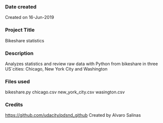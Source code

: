 ### Date created
Created on 16-Jun-2019

### Project Title
Bikeshare statistics

### Description
Analyzes statistics and review raw data with Python from bikeshare in three US´cities: Chicago, New York City and Washington

### Files used
bikeshare.py
chicago.csv
new_york_city.csv
wasington.csv

### Credits

https://github.com/udacity/pdsnd_github
Created by Alvaro Salinas
